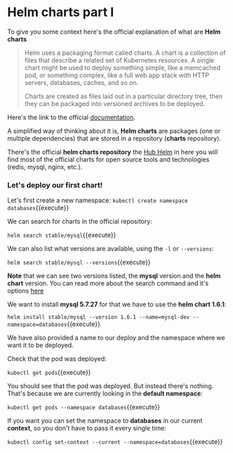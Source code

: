 # Helm charts part I

To give you some context here's the official explanation of what are **Helm charts**


> Helm uses a packaging format called charts. A chart is a collection of files that describe a related set of Kubernetes resources. A single chart might be used to deploy something simple, like a memcached pod, or something complex, like a full web app stack with HTTP servers, databases, caches, and so on.
> 
> Charts are created as files laid out in a particular directory tree, then they can be packaged into versioned archives to be deployed.

Here's the link to the official [documentation]( https://v2.helm.sh/docs/charts/#charts ).

A simplified way of thinking about it is, **Helm charts** are packages (one or multiple dependencies) that are stored in a repository (**charts** repository).

There's the official **helm charts repository** the [Hub Helm](https://hub.helm.sh/) in here you will find most of the official charts for open source tools and technologies (redis, mysql, nginx, etc.).

### Let's deploy our first chart!


Let's first create a new namespace:
`kubectl create namespace databases`{{execute}}

We can search for charts in the official repository:

`helm search stable/mysql`{{execute}}

We can also list what versions are available, using the `-l` or `--versions`:

`helm search stable/mysql --versions`{{execute}}

**Note** that we can see two versions listed, the **mysql** version and the **helm chart** version.
You can read more about the search command and it's options [here](https://v2.helm.sh/docs/helm/#helm-search)

We want to install **mysql 5.7.27** for that we have to use the **helm chart 1.6.1**:

`helm install stable/mysql --version 1.6.1 --name=mysql-dev --namespace=databases`{{execute}}

We have also provided a name to our deploy and the namespace where we want it to be deployed.


Check that the pod was deployed:

`kubectl get pods`{{execute}}


You should see that the pod was deployed.
But instead there's nothing. That's because we are currently looking in the **default namespace**:

`kubectl get pods --namespace databases`{{execute}}

If you want you can set the namespace to **databases** in our current **context**, so you don't have to pass it every single time:

`kubectl config set-context --current --namespace=databases`{{execute}}
